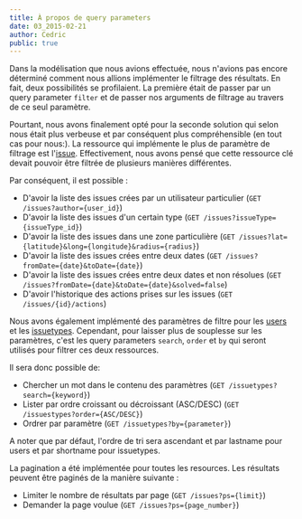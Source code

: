 ```yaml
---
title: À propos de query parameters
date: 03_2015-02-21
author: Cedric
public: true
---
```


Dans la modélisation que nous avions effectuée, nous n'avions pas encore déterminé comment nous allions implémenter le filtrage des résultats. En fait, deux possibilités se profilaient. La première était de passer par un query parameter `filter` et de passer nos arguments de filtrage au travers de ce seul paramètre. 

Pourtant, nous avons finalement opté pour la seconde solution qui selon nous était plus verbeuse et par conséquent plus compréhensible (en tout cas pour nous:). La ressource qui implémente le plus de paramètre de filtrage est l'[issue](/api/reference/#issues). Effectivement, nous avons pensé que cette ressource clé devait pouvoir être filtrée de plusieurs manières différentes.

Par conséquent, il est possible :
- D'avoir la liste des issues crées par un utilisateur particulier (`GET /issues?author={user_id}`)
- D'avoir la liste des issues d'un certain type (`GET /issues?issueType={issueType_id}`)
- D'avoir la liste des issues dans une zone particulière (`GET /issues?lat={latitude}&long={longitude}&radius={radius}`)
- D'avoir la liste des issues crées entre deux dates (`GET /issues?fromDate={date}&toDate={date}`)
- D'avoir la liste des issues crées entre deux dates et non résolues (`GET /issues?fromDate={date}&toDate={date}&solved=false`)
- D'avoir l'historique des actions prises sur les issues (`GET /issues/{id}/actions`)

Nous avons également implémenté des paramètres de filtre pour les [users](/api/reference/#users) et les [issuetypes](/api/reference/#issuetypes). Cependant, pour laisser plus de souplesse sur les paramètres, c'est les query parameters `search`, `order` et `by` qui seront utilisés pour filtrer ces deux ressources.

Il sera donc possible de:
- Chercher un mot dans le contenu des paramètres (`GET /issuetypes?search={keyword}`)
- Lister par ordre croissant ou décroissant (ASC/DESC) (`GET /issuestypes?order={ASC/DESC}`)
- Ordrer par paramètre (`GET /issuetypes?by={parameter}`)

A noter que par défaut, l'ordre de tri sera ascendant et par lastname pour users et par shortname pour issuetypes.

La pagination a été implémentée pour toutes les resources. Les résultats peuvent être paginés de la manière suivante :
- Limiter le nombre de résultats par page (`GET /issues?ps={limit}`)
- Demander la page voulue (`GET /issues?ps={page_number}`)



